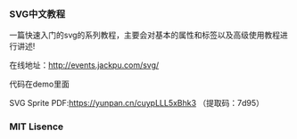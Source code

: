 ### SVG中文教程

一篇快速入门的svg的系列教程，主要会对基本的属性和标签以及高级使用教程进行讲述!

在线地址：http://events.jackpu.com/svg/

代码在demo里面

SVG Sprite PDF:https://yunpan.cn/cuypLLL5xBhk3 （提取码：7d95）

### MIT Lisence

